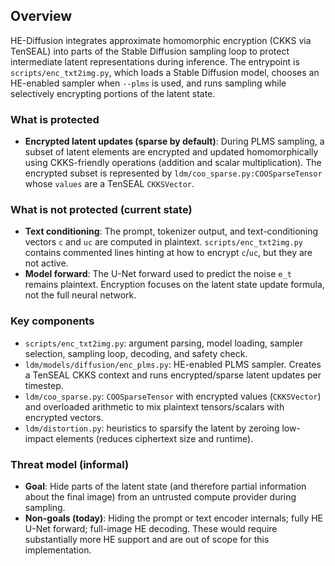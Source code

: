 ## Overview

HE-Diffusion integrates approximate homomorphic encryption (CKKS via TenSEAL) into parts of the Stable Diffusion sampling loop to protect intermediate latent representations during inference. The entrypoint is `scripts/enc_txt2img.py`, which loads a Stable Diffusion model, chooses an HE-enabled sampler when `--plms` is used, and runs sampling while selectively encrypting portions of the latent state.

### What is protected
- **Encrypted latent updates (sparse by default)**: During PLMS sampling, a subset of latent elements are encrypted and updated homomorphically using CKKS-friendly operations (addition and scalar multiplication). The encrypted subset is represented by `ldm/coo_sparse.py:COOSparseTensor` whose `values` are a TenSEAL `CKKSVector`.

### What is not protected (current state)
- **Text conditioning**: The prompt, tokenizer output, and text-conditioning vectors `c` and `uc` are computed in plaintext. `scripts/enc_txt2img.py` contains commented lines hinting at how to encrypt `c`/`uc`, but they are not active.
- **Model forward**: The U-Net forward used to predict the noise `e_t` remains plaintext. Encryption focuses on the latent state update formula, not the full neural network.

### Key components
- `scripts/enc_txt2img.py`: argument parsing, model loading, sampler selection, sampling loop, decoding, and safety check.
- `ldm/models/diffusion/enc_plms.py`: HE-enabled PLMS sampler. Creates a TenSEAL CKKS context and runs encrypted/sparse latent updates per timestep.
- `ldm/coo_sparse.py`: `COOSparseTensor` with encrypted values (`CKKSVector`) and overloaded arithmetic to mix plaintext tensors/scalars with encrypted vectors.
- `ldm/distortion.py`: heuristics to sparsify the latent by zeroing low-impact elements (reduces ciphertext size and runtime).

### Threat model (informal)
- **Goal**: Hide parts of the latent state (and therefore partial information about the final image) from an untrusted compute provider during sampling.
- **Non-goals (today)**: Hiding the prompt or text encoder internals; fully HE U-Net forward; full-image HE decoding. These would require substantially more HE support and are out of scope for this implementation.
